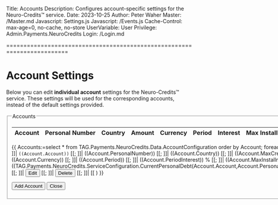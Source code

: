 ﻿Title: Accounts
Description: Configures account-specific settings for the Neuro-Credits™ service.
Date: 2023-10-25
Author: Peter Waher
Master: /Master.md
Javascript: Settings.js
Javascript: /Events.js
Cache-Control: max-age=0, no-cache, no-store
UserVariable: User
Privilege: Admin.Payments.NeuroCredits
Login: /Login.md

========================================================================

Account Settings
====================

Below you can edit **individual account** settings for the Neuro-Credits™ service. These settings will be used for the corresponding accounts,
instead of the default settings provided.

<form action="Accounts.md" method="post">
<fieldset id="IndividualAuthorizations">
<legend>Accounts</legend>

| Account | Personal Number | Country | Amount | Currency | Period | Interest | Max Installments | Debt |   |   |
|:--------|:----------------|:--------|-------:|:---------|-------:|---------:|-----------------:|-----:|:-:|:-:|
{{
Accounts:=select * from TAG.Payments.NeuroCredits.Data.AccountConfiguration order by Account;
foreach Account in Accounts do
(
	]]| `((Account.Account))` [[;
	]]| ((Account.PersonalNumber)) [[;
	]]| ((Account.Country)) [[;
	]]| ((Account.MaxCredit)) [[;
	]]| ((Account.Currency)) [[;
	]]| ((Account.Period)) [[;
	]]| ((Account.PeriodInterest)) % [[;
	]]| ((Account.MaxInstallments)) [[;
	]]| ((TAG.Payments.NeuroCredits.ServiceConfiguration.CurrentPersonalDebt(Account.Account,Account.PersonalNumber,Account.Country);)) [[;
	]]| <button type="button" class="posButtonSm" data-objectid="((Account.ObjectId))" onclick="EditAccount(this)">Edit</button> [[;
	]]| <button type="button" class="negButtonSm" data-objectid="((Account.ObjectId))" onclick="DeleteAccount(this)">Delete</button> [[;
	]]|
[[
)
}}

<input id="DefaultPersonalLimit" type="hidden" value="{{GetSetting('TAG.Payments.NeuroCredits.DefaultPersonalLimit',0)}}"/>
<input id="DefaultCurrency" type="hidden" value="{{GetSetting('DefaultCurrency','')}}"/>
<input id="DefaultPeriod" type="hidden" value="{{GetSetting('TAG.Payments.NeuroCredits.Period','P1M')}}"/>
<input id="DefaultPeriodInterest" type="hidden" value="{{GetSetting('TAG.Payments.NeuroCredits.PeriodInterest',2)}}"/>
<input id="DefaultMaxInstallments" type="hidden" value="{{GetSetting('TAG.Payments.NeuroCredits.MaxInstallments',6)}}"/>

<button type="button" class="posButton" onclick="AddAccount()">Add Account</button>
<button type="button" class="negButton" onclick="Close()">Close</button>

</fieldset>
</form>
